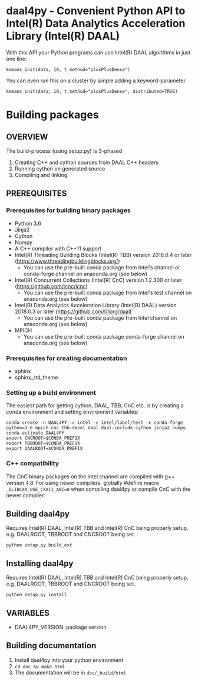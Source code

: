 # daal4py - Convenient Python API to Intel(R) Data Analytics Acceleration Library (Intel(R) DAAL)

With this API your Python programs can use Intel(R) DAAL algorithms in just one line:
```
kmeans_init(data, 10, t_method="plusPlusDense")
```
You can even run this on a cluster by simple adding a keyword-parameter
```
kmeans_init(data, 10, t_method="plusPlusDense", distributed=TRUE)
```

# Building packages


## OVERVIEW
The build-process (using setup.py) is 3-phased
1. Creating C++ and cython sources from DAAL C++ headers
2. Running cython on generated source
3. Compiling and linking

## PREREQUISITES
### Prerequisites for building binary packages
* Python 3.6
* Jinja2
* Cython
* Numpy
* A C++ compiler with C++11 support
* Intel(R) Threading Building Blocks (Intel(R) TBB) version 2018.0.4 or later (https://www.threadingbuildingblocks.org/)
  * You can use the pre-built conda package from Intel's channel or conda-forge channel on anaconda.org (see below)
* Intel(R) Concurrent Collections (Intel(R) CnC) version 1.2.300 or later (https://github.com/icnc/icnc)
  * You can use the pre-built conda package from Intel's test channel on anaconda.org (see below)
* Intel(R) Data Analytics Acceleration Library (Intel(R) DAAL) version 2018.0.3 or later (https://github.com/01org/daal)
  * You can use the pre-built conda package from Intel channel on anaconda.org (see below)
* MPICH
  * You can use the pre-built conda package conda-forge channel on anaconda.org (see below)

### Prerequisites for creating documentation
* sphinx
* sphinx_rtd_theme


### Setting up a build environment
The easiest path for getting cython, DAAL, TBB, CnC etc. is by creating a conda environment and setting environment variables:
```
conda create -n DAAL4PY -c intel -c intel/label/test -c conda-forge python=3.6 mpich cnc tbb-devel daal daal-include cython jinja2 numpy
conda activate DAAL4PY
export CNCROOT=$CONDA_PREFIX
export TBBROOT=$CONDA_PREFIX
export DAALROOT=$CONDA_PREFIX
```

### C++ compatibility
The CnC binary packages on the intel channel are compiled with g++ version 4.8. For using newer compilers, globally #define macro ```_GLIBCXX_USE_CXX11_ABI=0``` when compiling daal4py or compile CnC with the newer compiler.

## Building daal4py
Requires Intel(R) DAAL, Intel(R) TBB and Intel(R) CnC being properly setup, e.g. DAALROOT, TBBROOT and CNCROOT being set.
```
python setup.py build_ext
```

## Installing daal4py
Requires Intel(R) DAAL, Intel(R) TBB and Intel(R) CnC being properly setup, e.g. DAALROOT, TBBROOT and CNCROOT being set.
```
python setup.py install
```

## VARIABLES
* DAAL4PY_VERSION: package version

## Building documentation
1. Install daal4py into your python environment
2. ```cd doc && make html```
3. The documentation will be in ```doc/_build/html```
